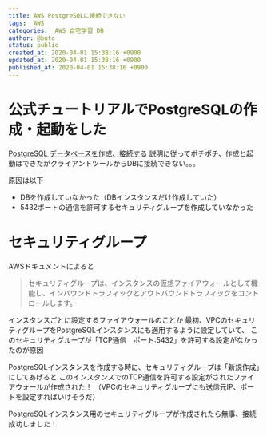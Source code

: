 ```yaml
---
title: AWS PostgreSQLに接続できない
tags:  AWS
categories:  AWS 自宅学習 DB
author: @buto
status: public
created_at: 2020-04-01 15:38:16 +0900
updated_at: 2020-04-01 15:38:16 +0900
published_at: 2020-04-01 15:38:16 +0900
---
```

# 公式チュートリアルでPostgreSQLの作成・起動をした
[PostgreSQL データベースを作成、接続する](https://aws.amazon.com/jp/getting-started/tutorials/create-connect-postgresql-db/?trk=gs_card)
説明に従ってポチポチ、作成と起動はできたがクライアントツールからDBに接続できない。。。

原因は以下
- DBを作成していなかった（DBインスタンスだけ作成していた）
- 5432ポートの通信を許可するセキュリティグループを作成していなかった

# セキュリティグループ
AWSドキュメントによると
> セキュリティグループは、インスタンスの仮想ファイアウォールとして機能し、インバウンドトラフィックとアウトバウンドトラフィックをコントロールします。

インスタンスごとに設定するファイアウォールのことか
最初、VPCのセキュリティグループをPostgreSQLインスタンスにも適用するように設定していて、
このセキュリティグループが「TCP通信　ポート:5432」を許可する設定がなかったのが原因

PostgreSQLインスタンスを作成する時に、セキュリティグループは「新規作成」にしてあげると
このインスタンスでのTCP通信を許可する設定がされたファイアウォールが作成された！
（VPCのセキュリティグループにも送信元IP、ポートを設定すればいけそうだ）

PostgreSQLインスタンス用のセキュリティグループが作成されたら無事、接続成功しました！

